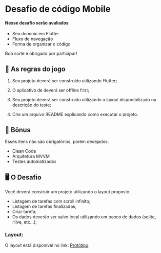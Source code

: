 # Desafio de código Mobile

#### Nesse desafio serão avaliados
* Seu domínio em Flutter
* Fluxo de navegação
* Forma de organizar o código

Boa sorte e obrigado por participar!

## 🚨 As regras do jogo

1. Seu projeto deverá ser construído utilizando Flutter;

2. O aplicativo de deverá ser offline first;

4. Seu projeto deverá ser construído utilizando o layout disponibilizado na descrição do teste;

5. Crie um arquivo README explicando como executar o projeto.

## 🎁 Bônus

Esses itens não são obrigatórios, porém desejados.

* Clean Code
* Arquitetura MVVM
* Testes automatizados

## 🖥 O Desafio

Você deverá construir um projeto utilizando o layout proposto:

* Listagem de tarefas com scroll infinito;
* Listagem de tarefas finalizadas; 
* Criar tarefa; 
* Os dados deverão ser salvo local utilizando um banco de dados (sqlite, Hive, etc...);

### Layout: 

O layout está disponível no link: [Protótipo](https://www.figma.com/proto/RPnpIHgvIKobI7LieqNCcw/Taski-To-Do?node-id=12-387&p=f&t=l4R38GZ4q3qrv2XW-0&scaling=scale-down&content-scaling=fixed&page-id=0%3A1)